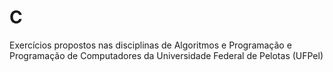 # C
Exercícios propostos nas disciplinas de Algoritmos e Programação e Programação de Computadores da Universidade Federal de Pelotas (UFPel)
